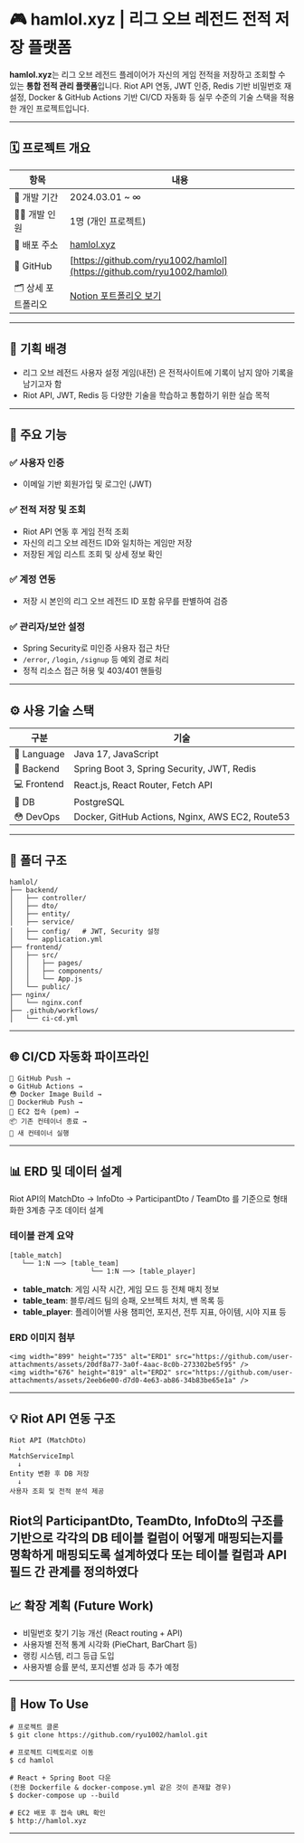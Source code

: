 # 🎮 hamlol.xyz | 리그 오브 레전드 전적 저장 플랫폼

**hamlol.xyz**는 리그 오브 레전드 플레이어가 자신의 게임 전적을 저장하고 조회할 수 있는 **통합 전적 관리 플랫폼**입니다. Riot API 연동, JWT 인증, Redis 기반 비밀번호 재설정, Docker & GitHub Actions 기반 CI/CD 자동화 등 실무 수준의 기술 스택을 적용한 개인 프로젝트입니다.

---

## 🗓 프로젝트 개요

| 항목          | 내용                                                                     |
| ----------- | ---------------------------------------------------------------------- |
| 📆 개발 기간    | 2024.03.01 \~ ∞                                                        |
| 👨‍💼 개발 인원 | 1명 (개인 프로젝트)                                                           |
| 🔗 배포 주소    | [hamlol.xyz](http://hamlol.xyz/login)                               |
| 📂 GitHub | [https://github.com/ryu1002/hamlol](https://github.com/ryu1002/hamlol)   |
| 🗂 상세 포트폴리오 | [Notion 포트폴리오 보기](https://www.notion.so/hamlol-gg-1a4ba840cadf806ab06df45e9993ce9f) |

---

## 🌟 기획 배경

* 리그 오브 레전드 사용자 설정 게임(내전) 은 전적사이트에 기록이 남지 않아 기록을 남기고자 함
* Riot API, JWT, Redis 등 다양한 기술을 학습하고 통합하기 위한 실습 목적

---

## 🚀 주요 기능

### ✅ 사용자 인증

* 이메일 기반 회원가입 및 로그인 (JWT)

### ✅ 전적 저장 및 조회

* Riot API 연동 후 게임 전적 조회
* 자신의 리그 오브 레전드 ID와 일치하는 게임만 저장
* 저장된 게임 리스트 조회 및 상세 정보 확인

### ✅ 계정 연동

* 저장 시 본인의 리그 오브 레전드 ID 포함 유무를 판별하여 검증

### ✅ 관리자/보안 설정

* Spring Security로 미인증 사용자 접근 차단
* `/error`, `/login`, `/signup` 등 예외 경로 처리
* 정적 리소스 접근 허용 및 403/401 핸들링

---

## ⚙️ 사용 기술 스택

| 구분          | 기술                                                |
| ----------- | ----------------------------------------------------- |
| 🧠 Language | Java 17, JavaScript                                   |
| 🧹 Backend  | Spring Boot 3, Spring Security, JWT, Redis            |
| 💻 Frontend | React.js, React Router, Fetch API                     |
| 🐘 DB       | PostgreSQL                                            |
| 😳 DevOps   | Docker, GitHub Actions, Nginx, AWS EC2, Route53       |

---

## 📁 폴더 구조

```
hamlol/
├── backend/
│   ├── controller/
│   ├── dto/
│   ├── entity/
│   ├── service/
│   ├── config/   # JWT, Security 설정
│   └── application.yml
├── frontend/
│   ├── src/
│   │   ├── pages/
│   │   ├── components/
│   │   └── App.js
│   └── public/
├── nginx/
│   └── nginx.conf
├── .github/workflows/
│   └── ci-cd.yml
```

---

## 🌐 CI/CD 자동화 파이프라인

```
🔀 GitHub Push →
⚙ GitHub Actions →
😳 Docker Image Build →
📄 DockerHub Push →
🔐 EC2 접속 (pem) →
📦 기존 컨테이너 종료 →
🚀 새 컨테이너 실행
```

---

## 📊 ERD 및 데이터 설계

Riot API의 MatchDto → InfoDto → ParticipantDto / TeamDto 를 기준으로 형태화한 3계층 구조 데이터 설계

### 테이블 관계 요약

```
[table_match]
   └── 1:N ──> [table_team]
                    └── 1:N ──> [table_player]
```

* **table\_match**: 게임 시작 시간, 게임 모드 등 전체 매치 정보
* **table\_team**: 블루/레드 팀의 승패, 오브젝트 처치, 밴 목록 등
* **table\_player**: 플레이어별 사용 챔피언, 포지션, 전투 지표, 아이템, 시야 지표 등

### ERD 이미지 첨부

```
<img width="899" height="735" alt="ERD1" src="https://github.com/user-attachments/assets/20df8a77-3a0f-4aac-8c0b-273302be5f95" />
<img width="676" height="819" alt="ERD2" src="https://github.com/user-attachments/assets/2eeb6e00-d7d0-4e63-ab86-34b83be65e1a" />
```

---

## 💡 Riot API 연동 구조

```
Riot API (MatchDto)
  ↓
MatchServiceImpl
  ↓
Entity 변환 후 DB 저장
  ↓
사용자 조회 및 전적 분석 제공
```

Riot의 ParticipantDto, TeamDto, InfoDto의 구조를 기반으로 각각의 DB 테이블 컬럼이 어떻게 매핑되는지를 명확하게 매핑되도록 설계하였다 또는 테이블 컬럼과 API 필드 간 관계를 정의하였다
---

## 📈 확장 계획 (Future Work)

* 비밀번호 찾기 기능 개선 (React routing + API)
* 사용자별 전적 통계 시각화 (PieChart, BarChart 등)
* 랭킹 시스템, 리그 등급 도입
* 사용자별 승률 분석, 포지션별 성과 등 추가 예정

---

## 🔧 How To Use

```
# 프로젝트 클론
$ git clone https://github.com/ryu1002/hamlol.git

# 프로젝트 디렉토리로 이동
$ cd hamlol

# React + Spring Boot 다운
(전용 Dockerfile & docker-compose.yml 같은 것이 존재할 경우)
$ docker-compose up --build

# EC2 배포 후 접속 URL 확인
$ http://hamlol.xyz
```

---

